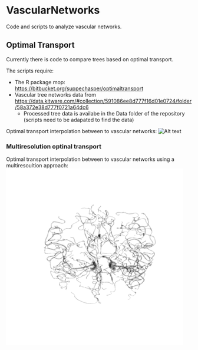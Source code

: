 # VascularNetworks

Code and scripts to analyze vascular networks.

## Optimal Transport

Currently there is code to compare trees based on optimal transport. 

The scripts require:
* The R package mop: https://bitbucket.org/suppechasper/optimaltransport
* Vascular tree networks data from https://data.kitware.com/#collection/591086ee8d777f16d01e0724/folder/58a372e38d777f0721a64dc6
  * Processed tree data is availabe in the Data folder of the repository (scripts need to be adapated to find the data)

Optimal transport interpolation between to vascular networks:
![Alt text](/Scripts/ip.gif "Simple optimal transport interpolation between to brain vasacular networks")

### Multiresolution optinal transport

Optimal transport interpolation between to vascular networks using a multiresoultion approach:
![Alt text](/Scripts/mv2ip.gif "Multiresolution optimal transport interpolation between to brain vasacular networks")
